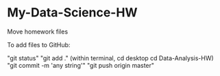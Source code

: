 # My-Data-Science-HW
Move homework files 

To add files to GitHub: 

"git status"
"git add ." (within terminal, cd desktop cd Data-Analysis-HW)
"git commit -m 'any string'"
"git push origin master"